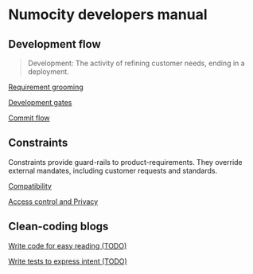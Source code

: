 # Numocity developers manual

## Development flow

> Development: The activity of refining customer needs, ending in a deployment.

[Requirement grooming](grooming.md)

[Development gates](gates.md)

[Commit flow](commit-to-cust-flow.md)

## Constraints

Constraints provide guard-rails to product-requirements.
They override external mandates, including customer requests and standards.

[Compatibility](compatibility.md)

[Access control and Privacy](access-control.md)

## Clean-coding blogs

[Write code for easy reading (TODO)](naming.md)

[Write tests to express intent (TODO)](tests.md)
